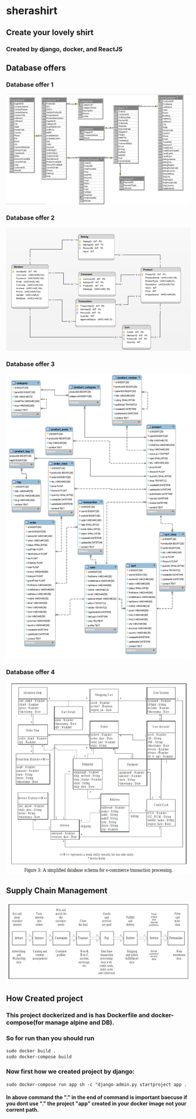 # sherashirt
## Create your lovely shirt
### Created by django, docker, and ReactJS

## Database offers
### Database offer 1
![DataBase](/media_root_tmp/sherashirt_databases.png)
### Database offer 2
![DataBase2](/media_root_tmp/database2.png)
### Database offer 3
![DataBase3](/media_root_tmp/database3.png)
### Database offer 4
![DataBase4](/media_root_tmp/database4.png)


## Supply Chain Management 
![Value chain](/media_root_tmp/value_chain.png)



## How Created project
### This project dockerized and is has Dockerfile and docker-compose(for manage alpine and DB).
### So for run than you should run
```
sudo docker build .
sudo docker-compose build
```
### Now first how we created project by django:
```
sudo docker-compose run app sh -c "django-admin.py startproject app .
```
#### In above command the "." in the end of command is important baecuse if you dont use "." the project "app" created in your docker image not your corrent path.

